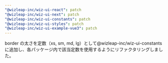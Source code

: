 ```yaml
---
"@wizleap-inc/wiz-ui-react": patch
"@wizleap-inc/wiz-ui-next": patch
"@wizleap-inc/wiz-ui-constants": patch
"@wizleap-inc/wiz-ui-styles": patch
"@wizleap-inc/wiz-ui-example-vue3": patch
---
```


border の太さを定数（xs, sm, md, lg）として@wizleap-inc/wiz-ui-constants に追加し、各パッケージ内で該当定数を使用するようにリファクタリングしました。
